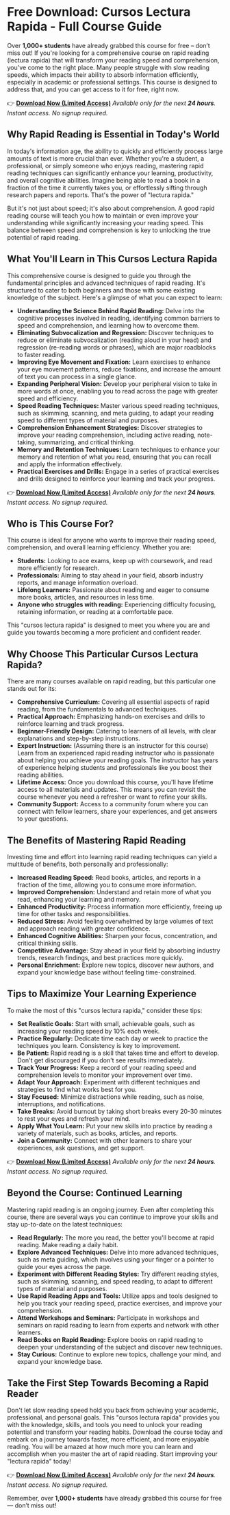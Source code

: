 # Free Download: Cursos Lectura Rapida - Full Course Guide

Over **1,000+ students** have already grabbed this course for free – don’t miss out! If you're looking for a comprehensive course on rapid reading (lectura rapida) that will transform your reading speed and comprehension, you've come to the right place. Many people struggle with slow reading speeds, which impacts their ability to absorb information efficiently, especially in academic or professional settings. This course is designed to address that, and you can get access to it for free, right now.

👉 **[Download Now (Limited Access)](https://udemywork.com/cursos-lectura-rapida)**
_Available only for the next **24 hours**. Instant access. No signup required._

## Why Rapid Reading is Essential in Today's World

In today's information age, the ability to quickly and efficiently process large amounts of text is more crucial than ever. Whether you're a student, a professional, or simply someone who enjoys reading, mastering rapid reading techniques can significantly enhance your learning, productivity, and overall cognitive abilities. Imagine being able to read a book in a fraction of the time it currently takes you, or effortlessly sifting through research papers and reports. That's the power of "lectura rapida."

But it's not just about speed; it's also about comprehension. A good rapid reading course will teach you how to maintain or even improve your understanding while significantly increasing your reading speed. This balance between speed and comprehension is key to unlocking the true potential of rapid reading.

## What You'll Learn in This Cursos Lectura Rapida

This comprehensive course is designed to guide you through the fundamental principles and advanced techniques of rapid reading. It's structured to cater to both beginners and those with some existing knowledge of the subject. Here's a glimpse of what you can expect to learn:

*   **Understanding the Science Behind Rapid Reading:** Delve into the cognitive processes involved in reading, identifying common barriers to speed and comprehension, and learning how to overcome them.
*   **Eliminating Subvocalization and Regression:** Discover techniques to reduce or eliminate subvocalization (reading aloud in your head) and regression (re-reading words or phrases), which are major roadblocks to faster reading.
*   **Improving Eye Movement and Fixation:** Learn exercises to enhance your eye movement patterns, reduce fixations, and increase the amount of text you can process in a single glance.
*   **Expanding Peripheral Vision:** Develop your peripheral vision to take in more words at once, enabling you to read across the page with greater speed and efficiency.
*   **Speed Reading Techniques:** Master various speed reading techniques, such as skimming, scanning, and meta guiding, to adapt your reading speed to different types of material and purposes.
*   **Comprehension Enhancement Strategies:** Discover strategies to improve your reading comprehension, including active reading, note-taking, summarizing, and critical thinking.
*   **Memory and Retention Techniques:** Learn techniques to enhance your memory and retention of what you read, ensuring that you can recall and apply the information effectively.
*   **Practical Exercises and Drills:** Engage in a series of practical exercises and drills designed to reinforce your learning and track your progress.

👉 **[Download Now (Limited Access)](https://udemywork.com/cursos-lectura-rapida)**
_Available only for the next **24 hours**. Instant access. No signup required._

## Who is This Course For?

This course is ideal for anyone who wants to improve their reading speed, comprehension, and overall learning efficiency. Whether you are:

*   **Students:** Looking to ace exams, keep up with coursework, and read more efficiently for research.
*   **Professionals:** Aiming to stay ahead in your field, absorb industry reports, and manage information overload.
*   **Lifelong Learners:** Passionate about reading and eager to consume more books, articles, and resources in less time.
*   **Anyone who struggles with reading:** Experiencing difficulty focusing, retaining information, or reading at a comfortable pace.

This "cursos lectura rapida" is designed to meet you where you are and guide you towards becoming a more proficient and confident reader.

## Why Choose This Particular Cursos Lectura Rapida?

There are many courses available on rapid reading, but this particular one stands out for its:

*   **Comprehensive Curriculum:** Covering all essential aspects of rapid reading, from the fundamentals to advanced techniques.
*   **Practical Approach:** Emphasizing hands-on exercises and drills to reinforce learning and track progress.
*   **Beginner-Friendly Design:** Catering to learners of all levels, with clear explanations and step-by-step instructions.
*   **Expert Instruction:** (Assuming there is an instructor for this course) Learn from an experienced rapid reading instructor who is passionate about helping you achieve your reading goals. The instructor has years of experience helping students and professionals like you boost their reading abilities.
*   **Lifetime Access:** Once you download this course, you'll have lifetime access to all materials and updates. This means you can revisit the course whenever you need a refresher or want to refine your skills.
*   **Community Support:** Access to a community forum where you can connect with fellow learners, share your experiences, and get answers to your questions.

## The Benefits of Mastering Rapid Reading

Investing time and effort into learning rapid reading techniques can yield a multitude of benefits, both personally and professionally:

*   **Increased Reading Speed:** Read books, articles, and reports in a fraction of the time, allowing you to consume more information.
*   **Improved Comprehension:** Understand and retain more of what you read, enhancing your learning and memory.
*   **Enhanced Productivity:** Process information more efficiently, freeing up time for other tasks and responsibilities.
*   **Reduced Stress:** Avoid feeling overwhelmed by large volumes of text and approach reading with greater confidence.
*   **Enhanced Cognitive Abilities:** Sharpen your focus, concentration, and critical thinking skills.
*   **Competitive Advantage:** Stay ahead in your field by absorbing industry trends, research findings, and best practices more quickly.
*   **Personal Enrichment:** Explore new topics, discover new authors, and expand your knowledge base without feeling time-constrained.

## Tips to Maximize Your Learning Experience

To make the most of this "cursos lectura rapida," consider these tips:

*   **Set Realistic Goals:** Start with small, achievable goals, such as increasing your reading speed by 10% each week.
*   **Practice Regularly:** Dedicate time each day or week to practice the techniques you learn. Consistency is key to improvement.
*   **Be Patient:** Rapid reading is a skill that takes time and effort to develop. Don't get discouraged if you don't see results immediately.
*   **Track Your Progress:** Keep a record of your reading speed and comprehension levels to monitor your improvement over time.
*   **Adapt Your Approach:** Experiment with different techniques and strategies to find what works best for you.
*   **Stay Focused:** Minimize distractions while reading, such as noise, interruptions, and notifications.
*   **Take Breaks:** Avoid burnout by taking short breaks every 20-30 minutes to rest your eyes and refresh your mind.
*   **Apply What You Learn:** Put your new skills into practice by reading a variety of materials, such as books, articles, and reports.
*   **Join a Community:** Connect with other learners to share your experiences, ask questions, and get support.

👉 **[Download Now (Limited Access)](https://udemywork.com/cursos-lectura-rapida)**
_Available only for the next **24 hours**. Instant access. No signup required._

## Beyond the Course: Continued Learning

Mastering rapid reading is an ongoing journey. Even after completing this course, there are several ways you can continue to improve your skills and stay up-to-date on the latest techniques:

*   **Read Regularly:** The more you read, the better you'll become at rapid reading. Make reading a daily habit.
*   **Explore Advanced Techniques:** Delve into more advanced techniques, such as meta guiding, which involves using your finger or a pointer to guide your eyes across the page.
*   **Experiment with Different Reading Styles:** Try different reading styles, such as skimming, scanning, and speed reading, to adapt to different types of material and purposes.
*   **Use Rapid Reading Apps and Tools:** Utilize apps and tools designed to help you track your reading speed, practice exercises, and improve your comprehension.
*   **Attend Workshops and Seminars:** Participate in workshops and seminars on rapid reading to learn from experts and network with other learners.
*   **Read Books on Rapid Reading:** Explore books on rapid reading to deepen your understanding of the subject and discover new techniques.
*   **Stay Curious:** Continue to explore new topics, challenge your mind, and expand your knowledge base.

## Take the First Step Towards Becoming a Rapid Reader

Don't let slow reading speed hold you back from achieving your academic, professional, and personal goals. This "cursos lectura rapida" provides you with the knowledge, skills, and tools you need to unlock your reading potential and transform your reading habits. Download the course today and embark on a journey towards faster, more efficient, and more enjoyable reading. You will be amazed at how much more you can learn and accomplish when you master the art of rapid reading. Start improving your "lectura rapida" today!

👉 **[Download Now (Limited Access)](https://udemywork.com/cursos-lectura-rapida)**
_Available only for the next **24 hours**. Instant access. No signup required._

Remember, over **1,000+ students** have already grabbed this course for free — don’t miss out!
